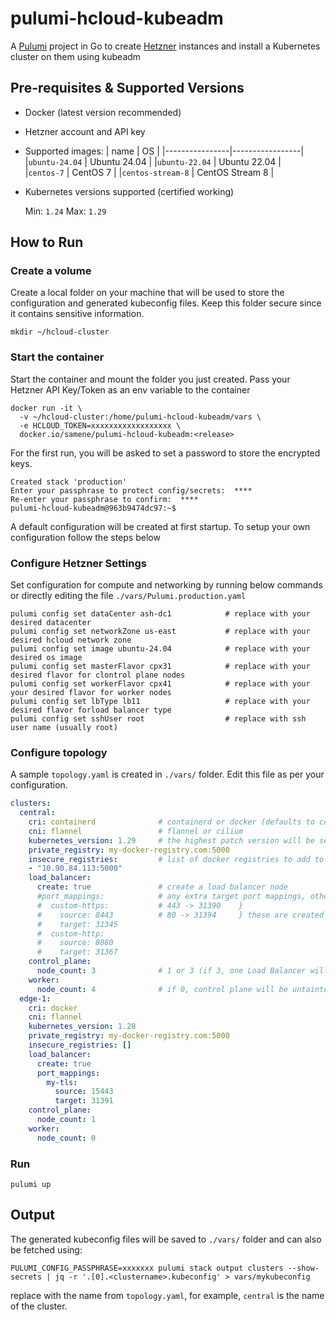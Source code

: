 # pulumi-hcloud-kubeadm

A [Pulumi](https://www.pulumi.com/) project in Go to create [Hetzner](https://www.hetzner.com/) instances and install a Kubernetes cluster on them using kubeadm

## Pre-requisites & Supported Versions
- Docker (latest version recommended)
- Hetzner account and API key
- Supported images:
  | name           |    OS           |
  |----------------|-----------------|
  |`ubuntu-24.04`    | Ubuntu 24.04    |
  |`ubuntu-22.04`    | Ubuntu 22.04    |  
  |`centos-7`        | CentOS 7        |
  |`centos-stream-8` | CentOS Stream 8 |
- Kubernetes versions supported (certified working)

  Min: `1.24`
  Max: `1.29`

## How to Run

### Create a volume

Create a local folder on your machine that will be used to store the configuration and generated kubeconfig files. Keep this folder secure since it contains sensitive information.

```shell
mkdir ~/hcloud-cluster
```

### Start the container

Start the container and mount the folder you just created. Pass your Hetzner API Key/Token as an env variable to the container

``` shell
docker run -it \ 
  -v ~/hcloud-cluster:/home/pulumi-hcloud-kubeadm/vars \
  -e HCLOUD_TOKEN=xxxxxxxxxxxxxxxxxx \
  docker.io/samene/pulumi-hcloud-kubeadm:<release>
```

For the first run, you will be asked to set a password to store the encrypted keys.

``` shell
Created stack 'production'
Enter your passphrase to protect config/secrets:  ****
Re-enter your passphrase to confirm:  ****
pulumi-hcloud-kubeadm@963b9474dc97:~$ 
```

A default configuration will be created at first startup. To setup your own configuration follow the steps below

### Configure Hetzner Settings

Set configuration for compute and networking by running below commands or directly editing the file `./vars/Pulumi.production.yaml`

``` shell
pulumi config set dataCenter ash-dc1            # replace with your desired datacenter
pulumi config set networkZone us-east           # replace with your desired hcloud network zone
pulumi config set image ubuntu-24.04            # replace with your desired os image
pulumi config set masterFlavor cpx31            # replace with your desired flavor for clontrol plane nodes
pulumi config set workerFlavor cpx41            # replace with your your desired flavor for worker nodes
pulumi config set lbType lb11                   # replace with your desired flavor forload balancer type
pulumi config set sshUser root                  # replace with ssh user name (usually root)
```

### Configure topology

A sample `topology.yaml` is created in `./vars/` folder. Edit this file as per your configuration.

```yaml
clusters:
  central:
    cri: containerd              # containerd or docker (defaults to containerd)
    cni: flannel                 # flannel or cilium
    kubernetes_version: 1.29     # the highest patch version will be selected automatically
    private_registry: my-docker-registry.com:5000
    insecure_registries:         # list of docker registries to add to insecure registries
    - "10.90.84.113:5000"    
    load_balancer:
      create: true               # create a load balancer node
      #port_mappings:            # any extra target port mappings, other than 80 & 443
      #  custom-https:           # 443 -> 31390    }
      #    source: 8443          # 80 -> 31394     } these are created by default
      #    target: 31345
      #  custom-http:
      #    source: 8080
      #    target: 31367
    control_plane:
      node_count: 3              # 1 or 3 (if 3, one Load Balancer will be created)
    worker:
      node_count: 4              # if 0, control plane will be untainted to schedule workloads
  edge-1:
    cri: docker
    cni: flannel
    kubernetes_version: 1.28
    private_registry: my-docker-registry.com:5000
    insecure_registries: []
    load_balancer:
      create: true
      port_mappings:
        my-tls:
          source: 15443
          target: 31391
    control_plane:
      node_count: 1
    worker:
      node_count: 0
```

### Run

```
pulumi up
```

## Output

The generated kubeconfig files will be saved to `./vars/` folder and can also be fetched using:

```
PULUMI_CONFIG_PASSPHRASE=xxxxxxx pulumi stack output clusters --show-secrets | jq -r '.[0].<clustername>.kubeconfig' > vars/mykubeconfig
```
replace <clustername> with the name from `topology.yaml`, for example, `central` is the name of the cluster.

